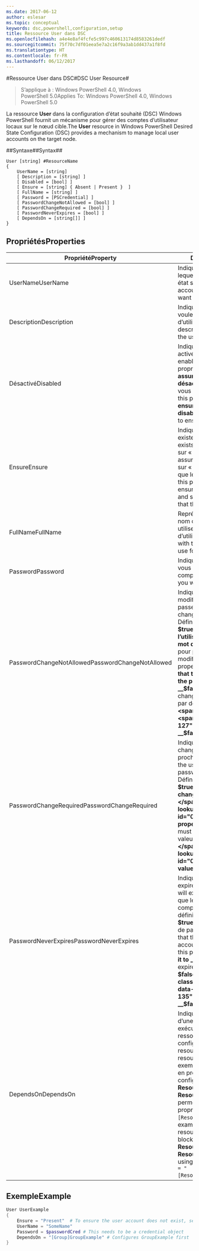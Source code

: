 ```yaml
---
ms.date: 2017-06-12
author: eslesar
ms.topic: conceptual
keywords: dsc,powershell,configuration,setup
title: Ressource User dans DSC
ms.openlocfilehash: a4e4e8af4fcfe5c997c460613174d8583261dedf
ms.sourcegitcommit: 75f70c7df01eea5e7a2c16f9a3ab1dd437a1f8fd
ms.translationtype: HT
ms.contentlocale: fr-FR
ms.lasthandoff: 06/12/2017
---
```

#<a name="dsc-user-resource"></a><span data-ttu-id="0fb9a-103">Ressource User dans DSC#</span><span class="sxs-lookup"><span data-stu-id="0fb9a-103">DSC User Resource#</span></span>

 
><span data-ttu-id="0fb9a-104">S’applique à : Windows PowerShell 4.0, Windows PowerShell 5.0</span><span class="sxs-lookup"><span data-stu-id="0fb9a-104">Applies To: Windows PowerShell 4.0, Windows PowerShell 5.0</span></span>


<span data-ttu-id="0fb9a-105">La ressource __User__ dans la configuration d’état souhaité (DSC) Windows PowerShell fournit un mécanisme pour gérer des comptes d’utilisateur locaux sur le nœud cible.</span><span class="sxs-lookup"><span data-stu-id="0fb9a-105">The __User__ resource in Windows PowerShell Desired State Configuration (DSC) provides a mechanism to manage local user accounts on the target node.</span></span>


##<a name="syntax"></a><span data-ttu-id="0fb9a-106">Syntaxe##</span><span class="sxs-lookup"><span data-stu-id="0fb9a-106">Syntax##</span></span>

```
User [string] #ResourceName
{
    UserName = [string]
    [ Description = [string] ]
    [ Disabled = [bool] ]
    [ Ensure = [string] { Absent | Present }  ]
    [ FullName = [string] ]
    [ Password = [PSCredential] ]
    [ PasswordChangeNotAllowed = [bool] ]
    [ PasswordChangeRequired = [bool] ]
    [ PasswordNeverExpires = [bool] ]
    [ DependsOn = [string[]] ]
}
```

## <a name="properties"></a><span data-ttu-id="0fb9a-107">Propriétés</span><span class="sxs-lookup"><span data-stu-id="0fb9a-107">Properties</span></span>
|  <span data-ttu-id="0fb9a-108">Propriété</span><span class="sxs-lookup"><span data-stu-id="0fb9a-108">Property</span></span>  |  <span data-ttu-id="0fb9a-109">Description</span><span class="sxs-lookup"><span data-stu-id="0fb9a-109">Description</span></span>   | 
|---|---| 
| <span data-ttu-id="0fb9a-110">UserName</span><span class="sxs-lookup"><span data-stu-id="0fb9a-110">UserName</span></span>| <span data-ttu-id="0fb9a-111">Indique le nom du compte pour lequel vous voulez garantir un état spécifique.</span><span class="sxs-lookup"><span data-stu-id="0fb9a-111">Indicates the account name for which you want to ensure a specific state.</span></span>| 
| <span data-ttu-id="0fb9a-112">Description</span><span class="sxs-lookup"><span data-stu-id="0fb9a-112">Description</span></span>| <span data-ttu-id="0fb9a-113">Indique la description que vous voulez utiliser pour le compte d’utilisateur.</span><span class="sxs-lookup"><span data-stu-id="0fb9a-113">Indicates the description you want to use for the user account.</span></span>| 
| <span data-ttu-id="0fb9a-114">Désactivé</span><span class="sxs-lookup"><span data-stu-id="0fb9a-114">Disabled</span></span>| <span data-ttu-id="0fb9a-115">Indique si le compte est activé.</span><span class="sxs-lookup"><span data-stu-id="0fb9a-115">Indicates if the account is enabled.</span></span> <span data-ttu-id="0fb9a-116">Définissez cette propriété sur __$true__ pour vous assurer que ce compte est désactivé, ou sur __$false__ pour vous assurer qu’il est activé.</span><span class="sxs-lookup"><span data-stu-id="0fb9a-116">Set this property to __$true__ to ensure that this account is disabled, and set it to __$false__ to ensure that it is enabled.</span></span>| 
| <span data-ttu-id="0fb9a-117">Ensure</span><span class="sxs-lookup"><span data-stu-id="0fb9a-117">Ensure</span></span>| <span data-ttu-id="0fb9a-118">Indique si le compte existe.</span><span class="sxs-lookup"><span data-stu-id="0fb9a-118">Indicates if the account exists.</span></span> <span data-ttu-id="0fb9a-119">Définissez cette propriété sur « Present » pour vous assurer que le compte existe, ou sur « Absent » pour vous assurer que le compte n’existe pas.</span><span class="sxs-lookup"><span data-stu-id="0fb9a-119">Set this property to "Present" to ensure that the account exists, and set it to "Absent" to ensure that the account does not exist.</span></span>| 
| <span data-ttu-id="0fb9a-120">FullName</span><span class="sxs-lookup"><span data-stu-id="0fb9a-120">FullName</span></span>| <span data-ttu-id="0fb9a-121">Représente une chaîne avec le nom complet que vous voulez utiliser pour le compte d’utilisateur.</span><span class="sxs-lookup"><span data-stu-id="0fb9a-121">Represents a string with the full name you want to use for the user account.</span></span>| 
| <span data-ttu-id="0fb9a-122">Password</span><span class="sxs-lookup"><span data-stu-id="0fb9a-122">Password</span></span>| <span data-ttu-id="0fb9a-123">Indique le mot de passe que vous voulez utiliser pour ce compte.</span><span class="sxs-lookup"><span data-stu-id="0fb9a-123">Indicates the password you want to use for this account.</span></span> | 
| <span data-ttu-id="0fb9a-124">PasswordChangeNotAllowed</span><span class="sxs-lookup"><span data-stu-id="0fb9a-124">PasswordChangeNotAllowed</span></span>| <span data-ttu-id="0fb9a-125">Indique si l’utilisateur peut modifier le mot de passe.</span><span class="sxs-lookup"><span data-stu-id="0fb9a-125">Indicates if the user can change the password.</span></span> <span data-ttu-id="0fb9a-126">Définissez cette propriété sur __$true__ pour vous assurer que l’utilisateur ne modifie pas le mot de passe, ou sur __$false__ pour permettre à l’utilisateur de modifier le mot de passe.</span><span class="sxs-lookup"><span data-stu-id="0fb9a-126">Set this property to __$true__ to ensure that the user cannot change the password, and set it to __$false__ to allow the user to change the password.</span></span> <span data-ttu-id="0fb9a-127">La valeur par défaut est __$false__.</span><span class="sxs-lookup"><span data-stu-id="0fb9a-127">The default value is __$false__.</span></span>| 
| <span data-ttu-id="0fb9a-128">PasswordChangeRequired</span><span class="sxs-lookup"><span data-stu-id="0fb9a-128">PasswordChangeRequired</span></span>| <span data-ttu-id="0fb9a-129">Indique si l’utilisateur doit changer de mot de passe à la prochaine connexion.</span><span class="sxs-lookup"><span data-stu-id="0fb9a-129">Indicates if the user must change the password at the next sign in.</span></span> <span data-ttu-id="0fb9a-130">Définissez cette propriété sur __$true__ si l’utilisateur doit changer le mot de passe.</span><span class="sxs-lookup"><span data-stu-id="0fb9a-130">Set this property to __$true__ if the user must change the password.</span></span> <span data-ttu-id="0fb9a-131">La valeur par défaut est __$true__.</span><span class="sxs-lookup"><span data-stu-id="0fb9a-131">The default value is __$true__.</span></span>| 
| <span data-ttu-id="0fb9a-132">PasswordNeverExpires</span><span class="sxs-lookup"><span data-stu-id="0fb9a-132">PasswordNeverExpires</span></span>| <span data-ttu-id="0fb9a-133">Indique si le mot de passe doit expirer.</span><span class="sxs-lookup"><span data-stu-id="0fb9a-133">Indicates if the password will expire.</span></span> <span data-ttu-id="0fb9a-134">Pour vous assurer que le mot de passe pour ce compte n’expire jamais, définissez cette propriété sur __$true__, et sur __$false__ si le mot de passe doit expirer.</span><span class="sxs-lookup"><span data-stu-id="0fb9a-134">To ensure that the password for this account will never expire, set this property to __$true__, and set it to __$false__ if the password will expire.</span></span> <span data-ttu-id="0fb9a-135">La valeur par défaut est __$false__.</span><span class="sxs-lookup"><span data-stu-id="0fb9a-135">The default value is __$false__.</span></span>| 
| <span data-ttu-id="0fb9a-136">DependsOn</span><span class="sxs-lookup"><span data-stu-id="0fb9a-136">DependsOn</span></span> | <span data-ttu-id="0fb9a-137">Indique que la configuration d’une autre ressource doit être exécutée avant celle de cette ressource.</span><span class="sxs-lookup"><span data-stu-id="0fb9a-137">Indicates that the configuration of another resource must run before this resource is configured.</span></span> <span data-ttu-id="0fb9a-138">Par exemple, si vous voulez exécuter en premier le bloc de script de configuration de ressource __ResourceName__ de type __ResourceType__, la syntaxe permettant d’utiliser cette propriété est `DependsOn = "[ResourceType]ResourceName"`.</span><span class="sxs-lookup"><span data-stu-id="0fb9a-138">For example, if the ID of the resource configuration script block that you want to run first is __ResourceName__ and its type is __ResourceType__, the syntax for using this property is `DependsOn = "[ResourceType]ResourceName"`.</span></span>| 

## <a name="example"></a><span data-ttu-id="0fb9a-139">Exemple</span><span class="sxs-lookup"><span data-stu-id="0fb9a-139">Example</span></span>

```powershell
User UserExample
{
    Ensure = "Present"  # To ensure the user account does not exist, set Ensure to "Absent"
    UserName = "SomeName"
    Password = $passwordCred # This needs to be a credential object
    DependsOn = "[Group]GroupExample" # Configures GroupExample first
}
```

